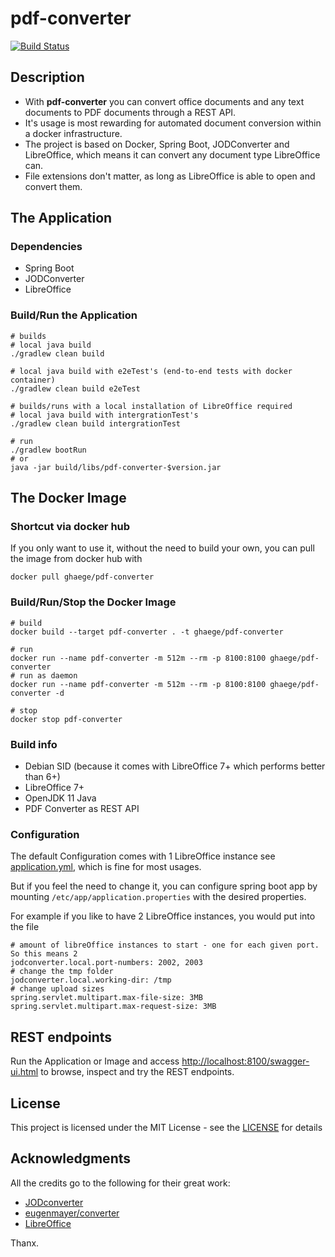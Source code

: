 # pdf-converter

[![Build Status](https://travis-ci.com/ghaege/pdf-converter.svg?branch=main)](https://travis-ci.com/ghaege/pdf-converter)

## Description

* With **pdf-converter** you can convert office documents and any text documents to PDF documents through a REST API.
* It's usage is most rewarding for automated document conversion within a docker infrastructure.
* The project is based on Docker, Spring Boot, JODConverter and LibreOffice, which means it can convert any document type LibreOffice can.
* File extensions don't matter, as long as LibreOffice is able to open and convert them.

## The Application

### Dependencies

* Spring Boot 
* JODConverter 
* LibreOffice

### Build/Run the Application

    # builds 
    # local java build
    ./gradlew clean build
    
    # local java build with e2eTest's (end-to-end tests with docker container)
    ./gradlew clean build e2eTest

    # builds/runs with a local installation of LibreOffice required
    # local java build with intergrationTest's
    ./gradlew clean build intergrationTest

    # run
    ./gradlew bootRun
    # or
    java -jar build/libs/pdf-converter-$version.jar

## The Docker Image

### Shortcut via docker hub

If you only want to use it, without the need to build your own, you can pull the image from docker hub with

    docker pull ghaege/pdf-converter

### Build/Run/Stop the Docker Image

    # build
    docker build --target pdf-converter . -t ghaege/pdf-converter

    # run
    docker run --name pdf-converter -m 512m --rm -p 8100:8100 ghaege/pdf-converter
    # run as daemon
    docker run --name pdf-converter -m 512m --rm -p 8100:8100 ghaege/pdf-converter -d

    # stop
    docker stop pdf-converter

### Build info

- Debian SID (because it comes with LibreOffice 7+ which performs better than 6+)
- LibreOffice 7+
- OpenJDK 11 Java
- PDF Converter as REST API

### Configuration

The default Configuration comes with 1 LibreOffice instance see [application.yml](src/main/resources/application.yml), which is fine for most usages.

But if you feel the need to change it, you can configure spring boot app by mounting `/etc/app/application.properties` with the desired properties.

For example if you like to have 2 LibreOffice instances, you would put into the file

```properties
# amount of libreOffice instances to start - one for each given port. So this means 2
jodconverter.local.port-numbers: 2002, 2003
# change the tmp folder
jodconverter.local.working-dir: /tmp
# change upload sizes
spring.servlet.multipart.max-file-size: 3MB
spring.servlet.multipart.max-request-size: 3MB
```

## REST endpoints

Run the Application or Image and access [http://localhost:8100/swagger-ui.html](http://localhost:8100/swagger-ui.html) to browse, inspect and try the REST endpoints.

## License

This project is licensed under the MIT License - see the [LICENSE](LICENSE) for details

## Acknowledgments

All the credits go to the following for their great work:
* [JODconverter](https://github.com/sbraconnier/jodconverter)
* [eugenmayer/converter](https://github.com/EugenMayer/converter)
* [LibreOffice](https://de.libreoffice.org/)

Thanx.